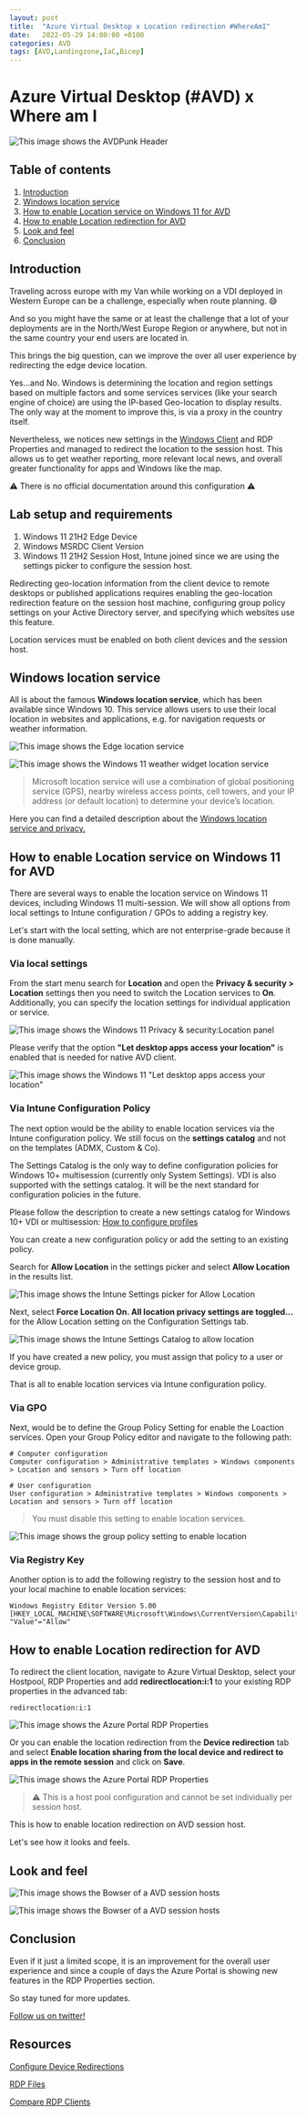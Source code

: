 ```yaml
---
layout: post
title:  "Azure Virtual Desktop x Location redirection #WhereAmI"
date:   2022-05-29 14:00:00 +0100
categories: AVD
tags: [AVD,Landingzone,IaC,Bicep]
---
```

# Azure Virtual Desktop (#AVD) x Where am I

![This image shows the AVDPunk Header](/assets/img/2022-06-14/2022-06-14-000.png)

## Table of contents
1. [Introduction](#Introduction)
2. [Windows location service](#Windows-location-service-and-privacy)
3. [How to enable Location service on Windows 11 for AVD](#How-to-enable-Location-service-on-Windows-11-for-AVD)
4. [How to enable Location redirection for AVD](#How-to-enable-Location-redirection-for-AVD)
5. [Look and feel](#Look-and-feel)
6. [Conclusion](#Conclusion)

## Introduction
Traveling across europe with my Van while working on a VDI deployed in Western Europe can be a challenge, especially when route planning. 😅

And so you might have the same or at least the challenge that a lot of your deployments are in the North/West Europe Region or anywhere, but not in the same country your end users are located in. 

This brings the big question, can we improve the over all user experience by redirecting the edge device location. 

Yes...and No. Windows is determining the location and region settings based on multiple factors and some services services (like your search engine of choice) are using the IP-based Geo-location to display results. The only way at the moment to improve this, is via a proxy in the country itself. 

Nevertheless, we notices new settings in the [Windows Client](https://docs.microsoft.com/en-us/azure/virtual-desktop/configure-device-redirections) and RDP Properties and managed to redirect the location to the session host. This allows us to get weather reporting, more relevant local news, and overall greater functionality for apps and Windows like the map. 

⚠️ There is no official documentation around this configuration ⚠️

## Lab setup and requirements

1. Windows 11 21H2 Edge Device
2. Windows MSRDC Client Version
3. Windows 11 21H2 Session Host, Intune joined since we are using the settings picker to configure the session host.

Redirecting geo-location information from the client device to remote desktops or published applications requires enabling the geo-location redirection feature on the session host machine, configuring group policy settings on your Active Directory server, and specifying which websites use this feature.

Location services must be enabled on both client devices and the session host. 

## Windows location service

All is about the famous **Windows location service**, which has been available since Windows 10. This service allows users to use their local location in websites and applications, e.g. for navigation requests or weather information. 

![This image shows the Edge location service](/assets/img/2022-06-14/2022-06-14-001.png)

![This image shows the Windows 11 weather widget location service](/assets/img/2022-06-14/2022-06-14-002.png)

>Microsoft location service will use a combination of global positioning service (GPS), nearby wireless access points, cell towers, and your IP address (or default location) to determine your device’s location.

Here you can find a detailed description about the [Windows location service and privacy.](https://support.microsoft.com/en-us/windows/windows-location-service-and-privacy-3a8eee0a-5b0b-dc07-eede-2a5ca1c49088)

## How to enable Location service on Windows 11 for AVD

There are several ways to enable the location service on Windows 11 devices, including Windows 11 multi-session. We will show all options from local settings to Intune configuration / GPOs to adding a registry key. 

Let's start with the local setting, which are not enterprise-grade because it is done manually. 

### Via local settings

From the start menu search for **Location** and open the **Privacy & security > Location** settings then you need to switch the Location services to **On**. Additionally, you can specify the location settings for individual application or service. 

![This image shows the Windows 11 Privacy & security:Location panel](/assets/img/2022-06-14/2022-06-14-003.png)

Please verify that the option **"Let desktop apps access your location"** is enabled that is needed for native AVD client. 

![This image shows the Windows 11 "Let desktop apps access your location"](/assets/img/2022-06-14/2022-06-14-004.png)

### Via Intune Configuration Policy

The next option would be the ability to enable location services via the Intune configuration policy. We still focus on the **settings catalog** and not on the templates (ADMX, Custom & Co). 

The Settings Catalog is the only way to define configuration policies for Windows 10+ multisession (currently only System Settings). VDI is also supported with the settings catalog. It will be the next standard for configuration policies in the future. 

Please follow the description to create a new settings catalog for Windows 10+ VDI or multisession: [How to configure profiles](https://avdpunks.com/avd/2022/02/05/IntuneConfigOptForAVD.html#How-to-configure-profiles)

You can create a new configuration policy or add the setting to an existing policy. 

Search for **Allow Location** in the settings picker and select **Allow Location** in the results list. 

![This image shows the Intune Settings picker for Allow Location](/assets/img/2022-06-14/2022-06-14-005.png)

Next, select **Force Location On. All location privacy settings are toggled...** for the Allow Location setting on the Configuration Settings tab. 

![This image shows the Intune Settings Catalog to allow location](/assets/img/2022-06-14/2022-06-14-006.png)

If you have created a new policy, you must assign that policy to a user or device group. 

That is all to enable location services via Intune configuration policy.

### Via GPO

Next, would be to define the Group Policy Setting for enable the Loaction services. Open your Group Policy editor and navigate to the following path:

```
# Computer configuration
Computer configuration > Administrative templates > Windows components > Location and sensors > Turn off location

# User configuration
User configuration > Administrative templates > Windows components > Location and sensors > Turn off location
```
> You must disable this setting to enable location services. 

![This image shows the group policy setting to enable location](/assets/img/2022-06-14/2022-06-14-007.png)

### Via Registry Key

Another option is to add the following registry to the session host and to your local machine to enable location services:

```
Windows Registry Editor Version 5.00
[HKEY_LOCAL_MACHINE\SOFTWARE\Microsoft\Windows\CurrentVersion\CapabilityAccessManager\ConsentStore\location]
"Value"="Allow"
```
## How to enable Location redirection for AVD

To redirect the client location, navigate to Azure Virtual Desktop, select your Hostpool, RDP Properties and add **redirectlocation:i:1** to your existing RDP properties in the advanced tab:

```
redirectlocation:i:1
```

![This image shows the Azure Portal RDP Properties](/assets/img/2022-06-14/2022-06-14-008.png)

Or you can enable the location redirection from the **Device redirection** tab and select **Enable location sharing from the local device and redirect to apps in the remote session** and click on **Save**.

![This image shows the Azure Portal RDP Properties](/assets/img/2022-06-14/2022-06-14-009.png)

> ⚠️ This is a host pool configuration and cannot be set individually per session host. 

This is how to enable location redirection on AVD session host. 

Let's see how it looks and feels. 

## Look and feel

![This image shows the Bowser of a AVD session hosts](/assets/img/2022-06-14/2022-06-14-020.png)

![This image shows the Bowser of a AVD session hosts](/assets/img/2022-06-14/2022-06-14-0030.png)

## Conclusion

Even if it just a limited scope, it is an improvement for the overall user experience and since a couple of days the Azure Portal is showing new features in the RDP Properties section. 

So stay tuned for more updates.

[Follow us on twitter!](https://twitter.com/avdpunks)

## Resources
 [Configure Device Redirections](https://docs.microsoft.com/en-us/azure/virtual-desktop/configure-device-redirections)

 [RDP Files](https://docs.microsoft.com/en-us/windows-server/remote/remote-desktop-services/clients/rdp-files)

 [Compare RDP Clients](https://docs.microsoft.com/en-us/windows-server/remote/remote-desktop-services/clients/remote-desktop-app-compare#other-redirection-devices-etc)

